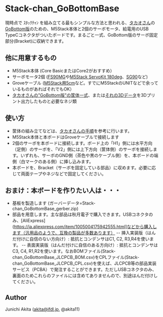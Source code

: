 # Stack-chan_GoBottomBase

現時点で ｽﾀｯｸﾁｬﾝ を組み立てる最もシンプルな方法と思われる、[タカオさん](https://twitter.com/mongonta555)の[GoBottom版](https://mongonta.booth.pm/)のための、M5Stack本体と2個のサーボモータ、給電用のUSB TypeCコネクタがついたボードです。まるごと一式、GoBottom版のサーボ固定部分(Bracket)に収納できます。

## 他に用意するもの

- M5Stack本体 (Core BasicまたはCore2がおすすめ）
- サーボモータ2個 ([FS90MG](https://www.switch-science.com/products/8041)や[M5Stack ServoKit 180deg](https://www.switch-science.com/products/6478)、[SG90](https://akizukidenshi.com/catalog/g/gM-08761/)など)
- Groveケーブル ([M5Stack用5cm](https://www.switch-science.com/products/8664)など。すでにM5StackのUNITなどで余っているものがあればそれでもOK）
- [タカオさんの"GoBottom版"の筐体一式](https://mongonta.booth.pm/)、または[それの3Dデータ](https://github.com/meganetaaan/stack-chan/tree/dev/v1.0/case/contributed/mongonta_case_for_SG90_and_M5GoBottomBoard)を3Dプリント出力したものと必要なネジ類


## 使い方

- 筐体の組み立てなどは、[タカオさんの手順](https://raspberrypi.mongonta.com/how-to-build-easy-stackchan-m5gobottom/)を参考に行います。
- M5Stack本体と本ボードはGroveケーブルで接続します
- 2個のサーボを本ボードに接続します。ボード上の「H1」側には水平方向（足側）のサーボを、「V2」側には上下方向（筐体側）のサーボを接続します。いずれも、サーボのGND側（茶色や黒のケーブル側）を、本ボードの端側（白マークのある側）に挿し込みます。
- 本ボードを、Bracket（サーボを固定している部品）に収めます。必要に応じて両面テープやネジなどで固定してください。


## おまけ：本ボードを作りたい人は・・・

- 基板を製造します (ガーバーデータ=Stack-chan_GoBottomBase_gerber.zip)
- 部品を用意します。主な部品は秋月電子で購入できます。USBコネクタのみ、[AliExpress](https://ja.aliexpress.com/item/1005004175942555.html]などから購入します（汎用品のようで、互換の製品が多数あります）
-- 挿入実装版（はんだ付けに自信のない方向け）: 抵抗とコンデンサはC1, C2, R3,R4を使います。
-- 表面実装版（はんだ付けに自信のある方向け）: 抵抗とコンデンサはC3, C4, R1,R2を使います。なおBOMファイル(Stack-chan_GoBottomBase_JLCPCB_BOM.csv)をCPLファイル(Stack-chan_GoBottomBase_JLCPCB_CPL.csv)を使えば、JLCPCB等の部品実装サービス（PCBA）で発注することができます。ただしUSBコネクタのみ、裏面のためこれらのファイルには含めてありませんので、別途はんだ付けしてください。


## Author

Junichi Akita (akita@ifdl.jp, @akita11)


